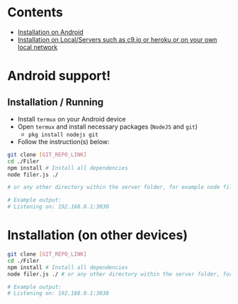 # Contents
-   [Installation on Android](#android-support)
-   [Installation on Local/Servers such as c9.io or heroku or on your own local network](#installation-on-other-devices)

# Android support!
## Installation / Running
-   Install `termux` on your Android device
-   Open `termux` and install necessary packages (`NodeJS` and `git`)
    -   `pkg install nodejs git`
-   Follow the instruction(s) below:
```bash
git clone [GIT_REPO_LINK]
cd ./Filer
npm install # Install all dependencies
node filer.js ./

# or any other directory within the server folder, for example node filer.js ./files considering there is a directory called files within the server folder.

# Example output:
# Listening on: 192.168.0.1:3030
```

# Installation (on other devices)
```bash
git clone [GIT_REPO_LINK]
cd ./Filer
npm install # Install all dependencies
node filer.js ./ # or any other directory within the server folder, for example node filer.js ./files considering there is a directory called files within the server folder.

# Example output:
# Listening on: 192.168.0.1:3030
```